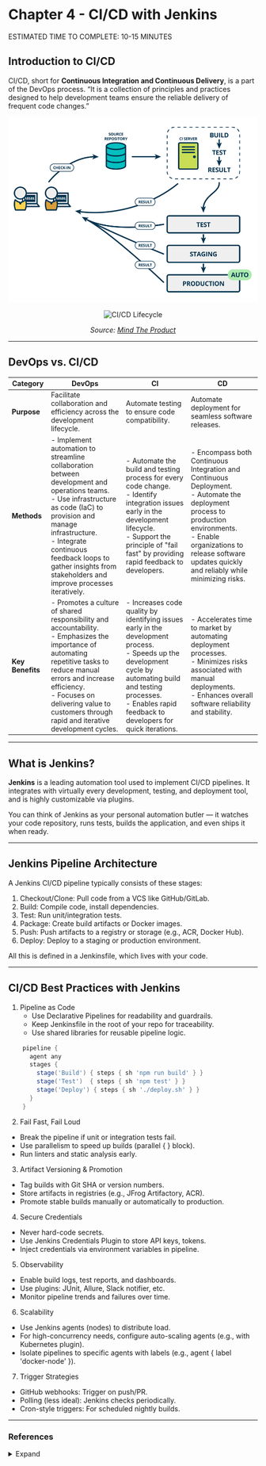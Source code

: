 # Chapter 4 - CI/CD with Jenkins

<div class="time-pill">ESTIMATED TIME TO COMPLETE: 10-15 MINUTES</div>


## Introduction to CI/CD
CI/CD, short for **Continuous Integration and Continuous Delivery**, is a part of the DevOps process. “It is a collection of principles and practices designed to help development teams ensure the reliable delivery of frequent code changes.”

![CI/CD Lifecycle](./assets/cicd-lifecycle.png)

<div style="text-align: center;">
    <img src="https://www.mindtheproduct.com/wp-content/uploads/2015/12/409-images-for-snap-blog-postedit_image3-auto.png" alt="CI/CD Lifecycle" style="max-width: 50%; height: auto; margin: 0 auto;">
    <p><em>Source: <a href="http://www.mindtheproduct.com/what-the-hell-are-ci-cd-and-devops-a-cheatsheet-for-the-rest-of-us/">Mind The Product</a></em></p>
</div>

<hr>

## DevOps vs. CI/CD
| **Category**   | **DevOps**                                                                                                                 | **CI**                                                                                                           | **CD**                                                                                                                           |
|----------------|-----------------------------------------------------------------------------------------------------------------------------|------------------------------------------------------------------------------------------------------------------|----------------------------------------------------------------------------------------------------------------------------------|
| **Purpose**    | Facilitate collaboration and efficiency across the development lifecycle.                                                  | Automate testing to ensure code compatibility.                                                                  | Automate deployment for seamless software releases.                                                                              |
| **Methods**    | - Implement automation to streamline collaboration between development and operations teams.  <br> - Use infrastructure as code (IaC) to provision and manage infrastructure.  <br> - Integrate continuous feedback loops to gather insights from stakeholders and improve processes iteratively. | - Automate the build and testing process for every code change.  <br> - Identify integration issues early in the development lifecycle.  <br> - Support the principle of "fail fast" by providing rapid feedback to developers. | - Encompass both Continuous Integration and Continuous Deployment.  <br> - Automate the deployment process to production environments.  <br> - Enable organizations to release software updates quickly and reliably while minimizing risks. |
| **Key Benefits** | - Promotes a culture of shared responsibility and accountability.  <br> - Emphasizes the importance of automating repetitive tasks to reduce manual errors and increase efficiency.  <br> - Focuses on delivering value to customers through rapid and iterative development cycles. | - Increases code quality by identifying issues early in the development process.  <br> - Speeds up the development cycle by automating build and testing processes.  <br> - Enables rapid feedback to developers for quick iterations. | - Accelerates time to market by automating deployment processes.  <br> - Minimizes risks associated with manual deployments.  <br> - Enhances overall software reliability and stability. |



<hr>

## What is Jenkins?

**Jenkins** is a leading automation tool used to implement CI/CD pipelines. It integrates with virtually every development, testing, and deployment tool, and is highly customizable via plugins.

You can think of Jenkins as your personal automation butler — it watches your code repository, runs tests, builds the application, and even ships it when ready.

<hr>

## Jenkins Pipeline Architecture

A Jenkins CI/CD pipeline typically consists of these stages:

   1. Checkout/Clone: Pull code from a VCS like GitHub/GitLab.
   2. Build: Compile code, install dependencies.
   3. Test: Run unit/integration tests.
   4. Package: Create build artifacts or Docker images.
   5. Push: Push artifacts to a registry or storage (e.g., ACR, Docker Hub).
   6. Deploy: Deploy to a staging or production environment.

All this is defined in a Jenkinsfile, which lives with your code.

<hr>

## CI/CD Best Practices with Jenkins

1. Pipeline as Code
   - Use Declarative Pipelines for readability and guardrails.
   - Keep Jenkinsfile in the root of your repo for traceability.
   - Use shared libraries for reusable pipeline logic.

```groovy
    pipeline {
      agent any
      stages {
        stage('Build') { steps { sh 'npm run build' } }
        stage('Test')  { steps { sh 'npm test' } }
        stage('Deploy') { steps { sh './deploy.sh' } }
      }
    }
```

2. Fail Fast, Fail Loud
- Break the pipeline if unit or integration tests fail. 
- Use parallelism to speed up builds (parallel { } block). 
- Run linters and static analysis early.

3. Artifact Versioning & Promotion 
- Tag builds with Git SHA or version numbers. 
- Store artifacts in registries (e.g., JFrog Artifactory, ACR). 
- Promote stable builds manually or automatically to production.

4. Secure Credentials
- Never hard-code secrets. 
- Use Jenkins Credentials Plugin to store API keys, tokens. 
- Inject credentials via environment variables in pipeline.

5. Observability 
- Enable build logs, test reports, and dashboards. 
- Use plugins: JUnit, Allure, Slack notifier, etc. 
- Monitor pipeline trends and failures over time.

6. Scalability
- Use Jenkins agents (nodes) to distribute load. 
- For high-concurrency needs, configure auto-scaling agents (e.g., with Kubernetes plugin). 
- Isolate pipelines to specific agents with labels (e.g., agent { label 'docker-node' }).

7. Trigger Strategies 
- GitHub webhooks: Trigger on push/PR. 
- Polling (less ideal): Jenkins checks periodically. 
- Cron-style triggers: For scheduled nightly builds.


<hr>

### References
<details>
  <Summary>Expand</Summary>
    <b>1.</b> Ashtari, Hossein et al. “Key Differences between CI/CD and DevOps.” <i>Spiceworks</i>, <a href="http://www.spiceworks.com/tech/devops/articles/cicd-vs-devops/" target="_blank">www.spiceworks.com/tech/devops/articles/cicd-vs-devops/</a>. Accessed 20 Feb. 2024.<br>
    <b>2.</b> Ferringer, Megan. “Here’s the Difference between CI/CD and Devops-and How They Work Together to Drive Innovation.” <i>Navisite</i>, 2 Mar. 2023, <a href="http://www.navisite.com/blog/insights/ci-cd-vs-devops/" target="_blank">www.navisite.com/blog/insights/ci-cd-vs-devops/</a>.<br>
    <b>3.</b> “What the Hell Are CI/CD and DevOps? A Cheatsheet for the Rest of Us.” <i>Mind the Product</i>, <a href="http://www.mindtheproduct.com/what-the-hell-are-ci-cd-and-devops-a-cheatsheet-for-the-rest-of-us/" target="_blank">www.mindtheproduct.com/what-the-hell-are-ci-cd-and-devops-a-cheatsheet-for-the-rest-of-us/</a>. Accessed 20 Feb. 2024.<br>
    <b>4.</b> “The IDEAL & Practical CI / CD Pipeline - Concepts Overview.” <i>YouTube</i>, 17 Feb. 2022, <a href="https://www.youtube.com/watch?v=OPwU3UWCxhw" target="_blank">www.youtube.com/watch?v=OPwU3UWCxhw</a>.<br>
    <b>5.</b> Morg, Brad. “How to Design a Modern CI/CD Pipeline.” <i>YouTube</i>, 17 Oct. 2023, <a href="https://www.youtube.com/watch?v=KnSBNd3b0qI" target="_blank">www.youtube.com/watch?v=KnSBNd3b0qI</a>.<br>
    <b>6.</b> Morg, Brad. “How to Design a Deployment Pipeline (GitOps).” <i>YouTube</i>, 30 Oct. 2023, <a href="https://www.youtube.com/watch?v=pJ9f7w4AxtU" target="_blank">www.youtube.com/watch?v=pJ9f7w4AxtU</a>.<br>
</details>
